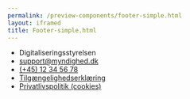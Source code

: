 ```yaml
--- 
permalink: /preview-components/footer-simple.html
layout: iframed 
title: Footer-simple.html
---
```

<footer>
    <div class="footer">
        <div class="container">
            <div class="align-text-left">
                <ul class="unstyled-list inline-list">
                    <li><span
                            class="h5 weight-semibold">Digitaliseringsstyrelsen</span>
                    </li>
                    <li><a href="mailto:support@myndighed.dk"
                            class="function-link"
                            title="Skriv til Digitaliseringsstyrelsen">support@myndighed.dk</a>
                    </li>
                    <li><a href="tel:+4512345678" class="function-link"
                            title="Ring til Digitaliseringsstyrelsen">(+45)
                            12 34 56 78</a></li>
                    <li><a href="#"
                            class="function-link">Tilgængelighedserklæring</a>
                    </li>
                    <li><a href="#" class="function-link">Privatlivspolitik
                            (cookies)</a></li>
                </ul>
            </div>
        </div>
    </div>
</footer>